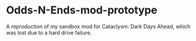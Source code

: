 # Odds-N-Ends-mod-prototype
A reproduction of my sandbox mod for Cataclysm: Dark Days Ahead, which was lost due to a hard drive failure.
